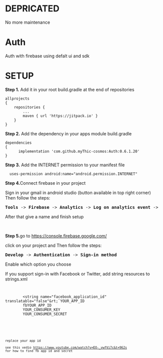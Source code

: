 # DEPRICATED
No more maintenance

# Auth
Auth with firebase using defalt ui and sdk

<h1>SETUP</h1>

<p><strong>Step 1.</strong> Add it in your root build.gradle at the end of repositories</p>
<pre><code>allprojects 
{
	repositories {
		...
		maven { url 'https://jitpack.io' }
	}
}
</code></pre>


<p><strong>Step 2.</strong> Add the dependency in your apps module build.gradle</p>
<pre><code>dependencies 
{
	  implementation 'com.github.myThic-cosmos:Auth:0.6.1.20'
}
</code></pre>


<p><strong>Step 3.</strong> Add the INTERNET permission to your manifest file</p>
<pre><code>  uses-permission android:name="android.permission.INTERNET"</code></pre>


<p><strong>Step 4.</strong>Connect firebase in your project</p>
Sign in your gmail in android studio (button available in top right corner)<br>
Then follow the steps:<br>
<pre><b>Tools</b> -> <b>Firebase</b> -> <b>Analytics</b> -> <b>Log on analytics event</b> -> <b>Connect to firebase</b></pre>
After that give a name and finish setup

<br><p><strong>Step 5.</strong>go to https://console.firebase.google.com/</p>
click on your project and Then follow the steps:<br>
<pre><b>Develop</b> -> <b>Authentication</b> -> <b>Sign-in method</b></pre>
Enable which option you choose<br>

If you support sign-in with Facebook or Twitter, add string resources to strings.xml 
 
 <pre><code>
 <resources>
        &lt;string name="facebook_application_id" translatable="false"&rt;`YOUR_APP_ID</string>
        <string name="facebook_login_protocol_scheme" translatable="false">fbYOUR_APP_ID</string>
        <string name="twitter_consumer_key" translatable="false">YOUR_CONSUMER_KEY</string>
        <string name="twitter_consumer_secret" translatable="false">YOUR_CONSUMER_SECRET</string>
 </resources>
 <code></pre>     
 replace your app id<br>
 <br>see this vedio https://www.youtube.com/watch?v=EO-_vwfVi7c&t=962s for how to find fb app id and secret

